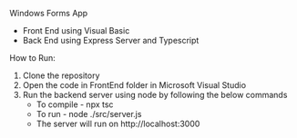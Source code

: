 Windows Forms App 
- Front End using Visual Basic 
- Back End using Express Server and Typescript

How to Run:
1. Clone the repository
2. Open the code in FrontEnd folder in Microsoft Visual Studio
3. Run the backend server using node by following the below commands
   - To compile - npx tsc
   - To run - node ./src/server.js
   - The server will run on http://localhost:3000
